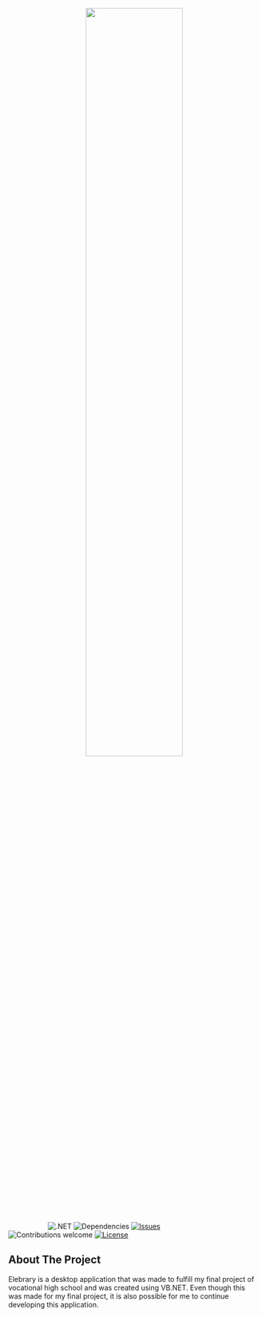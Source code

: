<p align="center"><img width=62% src="https://i.imgur.com/o27FwSW.png"></p>

&nbsp;&nbsp;&nbsp;&nbsp;&nbsp;&nbsp;&nbsp;&nbsp;&nbsp;&nbsp;&nbsp;&nbsp;&nbsp;&nbsp;&nbsp;&nbsp;&nbsp;&nbsp;&nbsp;
![.NET](https://img.shields.io/badge/.NET-v4.7.2-blue)
![Dependencies](https://img.shields.io/badge/dependencies-up%20to%20date-brightgreen.svg)
[![Issues](https://img.shields.io/github/issues/rizalord/elebrary)](https://github.com/rizalord/elebrary/issues)  
![Contributions welcome](https://img.shields.io/badge/contributions-welcome-orange.svg)
[![License](https://img.shields.io/badge/license-MIT-blue.svg)](https://opensource.org/licenses/MIT)

## About The Project

Elebrary is a desktop application that was made to fulfill my final project of vocational high school and was created using VB.NET. Even though this was made for my final project, 
it is also possible for me to continue developing this application.

<br>
